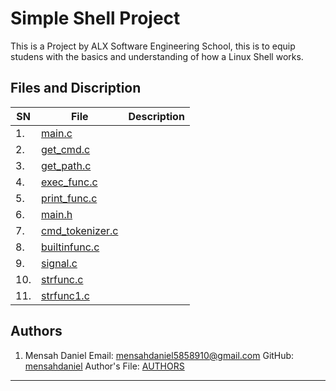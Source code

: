 # Simple Shell Project

This is a Project by ALX Software Engineering School, this is to equip studens with the basics and understanding of how a Linux Shell works.

## Files and Discription

| SN | File | Description |
| --- | ---- | ----------- |
| 1. | [main.c](./main.c) |  |
| 2. | [get\_cmd.c](./get_cmd.c) |  |
| 3. | [get\_path.c](./get_path.c) |  |
| 4. | [exec\_func.c](./execute_func.c) |  |
| 5. | [print\_func.c](./print_func.c) |  |
| 6. | [main.h](./main.h) |  |
| 7. | [cmd\_tokenizer.c](./cmd_tokenizer.c) |  |
| 8. | [builtinfunc.c](./builtinfunc.c) |  |
| 9. | [signal.c](./signal.c) |  |
| 10. | [strfunc.c](./strfunc.c) |  |
| 11. | [strfunc1.c](./strfunc1.c) |  |

## Authors

1. Mensah Daniel
Email: [mensahdaniel5858910@gmail.com](mailto:mensahdaniel5858910@gmail.com)
GitHub: [mensahdaniel](https://github.com/mensahdaniel)
Author's File: [AUTHORS](./AUTHORS)

- - -

